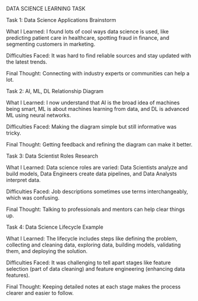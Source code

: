 DATA SCIENCE LEARNING TASK

Task 1: Data Science Applications Brainstorm

What I Learned: I found lots of cool ways data science is used, like predicting patient care in healthcare, spotting fraud in finance, and segmenting customers in marketing.

Difficulties Faced: It was hard to find reliable sources and stay updated with the latest trends.

Final Thought: Connecting with industry experts or communities can help a lot.

Task 2: AI, ML, DL Relationship Diagram

What I Learned: I now understand that AI is the broad idea of machines being smart, ML is about machines learning from data, and DL is advanced ML using neural networks.

Difficulties Faced: Making the diagram simple but still informative was tricky.

Final Thought: Getting feedback and refining the diagram can make it better.

Task 3: Data Scientist Roles Research

What I Learned: Data science roles are varied: Data Scientists analyze and build models, Data Engineers create data pipelines, and Data Analysts interpret data.

Difficulties Faced: Job descriptions sometimes use terms interchangeably, which was confusing.

Final Thought: Talking to professionals and mentors can help clear things up.

Task 4: Data Science Lifecycle Example

What I Learned: The lifecycle includes steps like defining the problem, collecting and cleaning data, exploring data, building models, validating them, and deploying the solution.

Difficulties Faced: It was challenging to tell apart stages like feature selection (part of data cleaning) and feature engineering (enhancing data features).

Final Thought: Keeping detailed notes at each stage makes the process clearer and easier to follow.
